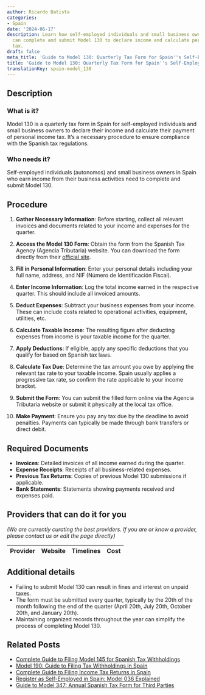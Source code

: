 ```yaml
---
author: Ricardo Batista
categories:
- Spain
date: '2024-06-17'
description: Learn how self-employed individuals and small business owners in Spain
  can complete and submit Model 130 to declare income and calculate personal income
  tax.
draft: false
meta_title: 'Guide to Model 130: Quarterly Tax Form for Spain''s Self-Employed'
title: 'Guide to Model 130: Quarterly Tax Form for Spain''s Self-Employed'
translationKey: spain-model_130
---
```


## Description

### What is it?
Model 130 is a quarterly tax form in Spain for self-employed individuals and small business owners to declare their income and calculate their payment of personal income tax. It’s a necessary procedure to ensure compliance with the Spanish tax regulations.

### Who needs it?
Self-employed individuals (autonomos) and small business owners in Spain who earn income from their business activities need to complete and submit Model 130.

## Procedure

1. **Gather Necessary Information**: Before starting, collect all relevant invoices and documents related to your income and expenses for the quarter.
   
2. **Access the Model 130 Form**: Obtain the form from the Spanish Tax Agency (Agencia Tributaria) website. You can download the form directly from their [official site](https://www.agenciatributaria.es/).

3. **Fill in Personal Information**: Enter your personal details including your full name, address, and NIF (Número de Identificación Fiscal).

4. **Enter Income Information**: Log the total income earned in the respective quarter. This should include all invoiced amounts.

5. **Deduct Expenses**: Subtract your business expenses from your income. These can include costs related to operational activities, equipment, utilities, etc.

6. **Calculate Taxable Income**: The resulting figure after deducting expenses from income is your taxable income for the quarter.

7. **Apply Deductions**: If eligible, apply any specific deductions that you qualify for based on Spanish tax laws.

8. **Calculate Tax Due**: Determine the tax amount you owe by applying the relevant tax rate to your taxable income. Spain usually applies a progressive tax rate, so confirm the rate applicable to your income bracket.

9. **Submit the Form**: You can submit the filled form online via the Agencia Tributaria website or submit it physically at the local tax office.

10. **Make Payment**: Ensure you pay any tax due by the deadline to avoid penalties. Payments can typically be made through bank transfers or direct debit.

## Required Documents

- **Invoices**: Detailed invoices of all income earned during the quarter.
- **Expense Receipts**: Receipts of all business-related expenses.
- **Previous Tax Returns**: Copies of previous Model 130 submissions if applicable.
- **Bank Statements**: Statements showing payments received and expenses paid.

## Providers that can do it for you
_(We are currently curating the best providers. If you are or know a provider, please contact us or edit the page directly)_

| Provider        |     Website     |     Timelines    |       Cost      |
| :-------------: | :-------------: |  :-------------: | :-------------: |

## Additional details
- Failing to submit Model 130 can result in fines and interest on unpaid taxes.
- The form must be submitted every quarter, typically by the 20th of the month following the end of the quarter (April 20th, July 20th, October 20th, and January 20th).
- Maintaining organized records throughout the year can simplify the process of completing Model 130.
## Related Posts

- [Complete Guide to Filing Model 145 for Spanish Tax Withholdings](https://tramitit.com/guides/spain/model_145/)
- [Model 190: Guide to Filing Tax Withholdings in Spain](https://tramitit.com/guides/spain/model_190/)
- [Complete Guide to Filing Income Tax Returns in Spain](https://tramitit.com/guides/spain/income_tax_return_filing/)
- [Register as Self-Employed in Spain: Model 036 Explained](https://tramitit.com/guides/spain/model_036/)
- [Guide to Model 347: Annual Spanish Tax Form for Third Parties](https://tramitit.com/guides/spain/model_347/)
